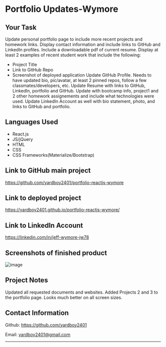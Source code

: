 # Portfolio Updates-Wymore

## Your Task
Update personal portfolio page to include more recent projects and homework links. Display contact information and include links to GitHub and LinkedIn profiles. Include a downloadable pdf of current resume. Display at least 2 examples of recent student work that include the following:
- Project Title
- Link to GitHub Repo
- Screenshot of deployed application
Update GitHub Profile. Needs to have updated bio, pic/avatar, at least 2 pinned repos, follow a few classmates/developers, etc.
Update Resume with links to GitHub, LinkedIn, portfolio and GitHub. Update with bootcamp info, project1 and 2 other homework assignements and include what technologies were used.
Update LinkedIn Account as well with bio statement, photo, and links to GitHub and portfolio.

## Languages Used
- React.js
- JS/jQuery
- HTML
- CSS
- CSS Frameworks(Materialize/Bootstrap)

## Link to GitHub main project
https://github.com/yardboy2401/portfolio-reactjs-wymore

## Link to deployed project
https://yardboy2401.github.io/portfolio-reactjs-wymore/

## Link to LinkedIn Account
https://linkedin.com/in/jeff-wymore-jw78

## Screenshots of finished product
![image](https://user-images.githubusercontent.com/85953688/174196874-be20cbbd-85e9-477e-953f-933df852e7a3.png)

## Project Notes
Updated all requested documents and websites. Added Projects 2 and 3 to the portfolio page. Looks much better on all screen sizes.

## Contact Information 
Github: https://github.com/yardboy2401

Email: yardboy2401@gmail.com

- - - -
